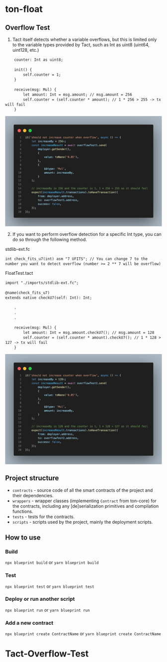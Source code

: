 # ton-float

## Overflow Test

1. Tact itself detects whether a variable overflows, but this is limited only to the variable types provided by Tact, such as Int as uint8 (uint64, uint128, etc.)
```
    counter: Int as uint8;

    init() {
        self.counter = 1;
    }

    receive(msg: Mul) {
        let amount: Int = msg.amount; // msg.amount = 256
        self.counter = (self.counter * amount); // 1 * 256 > 255 -> tx will fail
    }
```

![Alt text](./image/overflow1.png)

2. If you want to perform overflow detection for a specific Int type, you can do so through the following method.

stdlib-ext.fc
```
int check_fits_u7(int) asm "7 UFITS"; // You can change 7 to the number you want to detect overflow (number >= 2 ** 7 will be overflow)
```
FloatTest.tact
```
import "./imports/stdlib-ext.fc";

@name(check_fits_u7)
extends native checkU7(self: Int): Int;

    .
    .
    .

    receive(msg: Mul) {
        let amount: Int = msg.amount.checkU7(); // msg.amount = 128
        self.counter = (self.counter * amount).checkU7(); // 1 * 128 > 127 -> tx will fail
    }
```

![Alt text](./image/overflow2.png)

## Project structure

-   `contracts` - source code of all the smart contracts of the project and their dependencies.
-   `wrappers` - wrapper classes (implementing `Contract` from ton-core) for the contracts, including any [de]serialization primitives and compilation functions.
-   `tests` - tests for the contracts.
-   `scripts` - scripts used by the project, mainly the deployment scripts.

## How to use

### Build

`npx blueprint build` or `yarn blueprint build`

### Test

`npx blueprint test` or `yarn blueprint test`

### Deploy or run another script

`npx blueprint run` or `yarn blueprint run`

### Add a new contract

`npx blueprint create ContractName` or `yarn blueprint create ContractName`
# Tact-Overflow-Test
